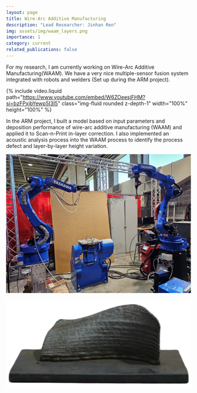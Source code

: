 ```yaml
---
layout: page
title: Wire-Arc Additive Manufacturing
description: "Lead Researcher: Jinhan Ren"
img: assets/img/waam_layers.png
importance: 1
category: current
related_publications: false
---
```


For my research, I am currently working on Wire-Arc Additive Manufacturing(WAAM). We have a very nice multiple-sensor fusion system integrated with robots and welders (Set up during the ARM project).

{% include video.liquid path="https://www.youtube.com/embed/W6ZOeesjFHM?si=bzFPxjbYewp5I3I5" class="img-fluid rounded z-depth-1" width="100%" height="100%" %}

In the ARM project, I built a model based on input parameters and deposition performance of wire-arc additive manufacturing (WAAM) and applied it to Scan-n-Print in-layer correction. I also implemented an acoustic analysis process into the WAAM process to identify the process defect and layer-by-layer height variation.

![](/assets/img/waam_arms.png)

![](/assets/img/waam_layers.png)
